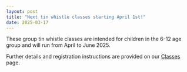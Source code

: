 ```yaml
---
layout: post
title: "Next tin whistle classes starting April 1st!"
date: 2025-03-17
---
```


These group tin whistle classes are intended for children in the 6-12 age group and will run from April to June 2025.

Further details and registration instructions are provided on our [Classes](../../../classes/) page.
